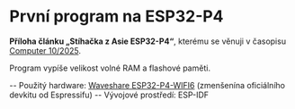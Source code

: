 # První program na ESP32-P4

**Příloha článku „Stíhačka z Asie ESP32-P4“**, kterému se věnuji v časopisu [Computer 10/2025](https://www.ikiosek.cz/computer).

Program vypíše velikost volné RAM a flashové paměti.

-- Použitý hardware: [Waveshare ESP32-P4-WIFI6](https://www.waveshare.com/esp32-p4-wifi6.htm?sku=32020) (zmenšenína oficiálního devkitu od Espressifu)
-- Vývojové prostředí: ESP-IDF

